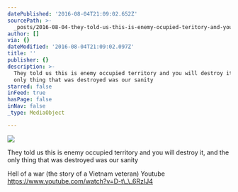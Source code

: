 ```yaml
---
datePublished: '2016-08-04T21:09:02.652Z'
sourcePath: >-
  _posts/2016-08-04-they-told-us-this-is-enemy-ocupied-teritory-and-you-will-des.md
author: []
via: {}
dateModified: '2016-08-04T21:09:02.097Z'
title: ''
publisher: {}
description: >-
  They told us this is enemy occupied territory and you will destroy it, and the
  only thing that was destroyed was our sanity
starred: false
inFeed: true
hasPage: false
inNav: false
_type: MediaObject

---
```

![](https://the-grid-user-content.s3-us-west-2.amazonaws.com/2360b9c5-6e33-457f-9182-cb6d9cc37771.jpg)

They told us this is enemy occupied territory and you will destroy it, and the only thing that was destroyed was our sanity

Hell of a war (the story of a Vietnam veteran) Youtube https://www.youtube.com/watch?v=D-t\_\_6RzIJ4